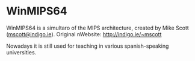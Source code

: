 # WinMIPS64 

WinMIPS64 is a simultaro of the MIPS architecture, created by Mike Scott (mscott@indigo.ie). Original nWebsite: http://indigo.ie/~mscott

Nowadays it is still used for teaching in various spanish-speaking universities.

